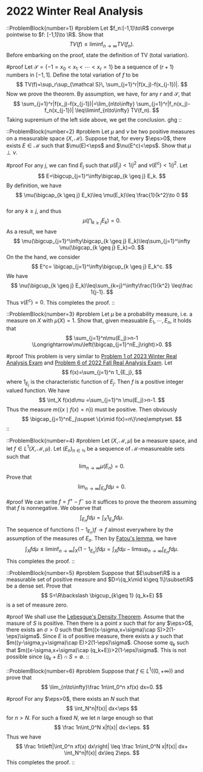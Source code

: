 # 2022 Winter Real Analysis

::ProblemBlock{number=1}
#problem
Let $f_n:[-1,1]\to\R$ converge pointwise to $f: [-1,1]\to \R$. 
Show that 
$$
TV(f)\leq\liminf_{n\to\infty}TV(f_n).
$$
Before embarking on the proof, state the definition of TV (total variation).

#proof
Let $\mathcal S=\{-1 = x_0 < x_1 < \cdots < x_r=1\}$ be a sequence of $(r+1)$ numbers in $[-1,1]$.
        Define the total variation of $f$ to be
$$
TV(f)=\sup_r\sup_{\mathcal S}\, \sum_{j=1}^r|f(x_j)-f(x_{j-1})|.
$$
Now we prove the theorem. By assumption, we have, for any $r$ and $\mathcal S$, that 
$$
        \sum_{j=1}^r|f(x_j)-f(x_{j-1})|=\lim_{n\to\infty} \sum_{j=1}^r|f_n(x_j)-f_n(x_{j-1})|
        \leq\liminf_{n\to\infty} TV(f_n).
$$
Taking supremium of the left side above, we get the conclusion. ghg
::

::ProblemBlock{number=2}
#problem
Let $\mu$ and $\nu$ be two positive measures on a measurable space $(X, \mathcal M)$. Suppose that, for every $\eps>0$, there exists $E\in\mathcal M$ such that $\mu(E)<\eps$ and $\nu(E^c)<\eps$. Show that $\mu\perp\nu$.

#proof
For any $j$, we can find $E_j$ such that $\mu(E_j)<1/j^2$ and $\nu(E^c)<1/j^2$. Let
 $$
 E=\bigcup_{j=1}^\infty\bigcap_{k \geq  j} E_k.
 $$
 By definition, we have 
$$
 \mu(\bigcap_{k \geq   j} E_k)\leq \mu(E_k)\leq \frac{1}{k^2}\to 0
$$     
for any $k\geq j$, and 
thus 
$$
 \mu(\bigcap_{k \geq   j} E_k)=0.
$$
As a result, we have 
$$
\mu(\bigcup_{j=1}^\infty\bigcap_{k \geq   j} E_k)\leq\sum_{j=1}^\infty  \mu(\bigcap_{k \geq  j} E_k)=0.
$$
On the the hand, we consider 
$$
E^c= \bigcap_{j=1}^\infty\bigcup_{k \geq  j} E_k^c.
$$
We have 
$$
\nu(\bigcup_{k \geq   j} E_k)\leq\sum_{k=j}^\infty\frac{1}{k^2} \leq\frac 1{j-1}.
$$
Thus $\nu(E^c)=0$. This completes the proof. 
::

::ProblemBlock{number=3}
#problem
Let $\mu$ be a probability measure, i.e. a measure on $X$ with $\mu(X)=1$. Show 
           that, given measuable $E_1,\cdots, E_n$, it holds that 
$$
\sum_{j=1}^n\mu(E_j)>n-1 \Longrightarrow\mu\left(\bigcap_{j=1}^nE_j\right)>0.
$$

#proof
This problem is very similar to [Problem 1 of 2023 
    Winter Real Analysis Exam](/posts/real-analysis/2023-winter/)
  and   [Problem 6 of 2022 
    Fall  Real Analysis Exam](/posts/real-analysis/2022-fall/). Let 
$$
 f(x)=\sum_{j=1}^n 1_{E_j},
$$
where $1_{E_j}$ is the characteristic function of $E_j$.
Then $f$ is a positive integer valued function. We have 
$$
\int_X f(x)d\mu  =\sum_{j=1}^n \mu(E_j)>n-1.
$$
Thus the measure $m(\{x\mid f(x)=n\})$ must be positive. Then obviously
$$
\bigcap_{j=1}^nE_j\supset \{x\mid f(x)=n\}\neq\emptyset.
$$
::

::ProblemBlock{number=4}
#problem
Let $(X,\mathcal M, \mu)$ be a measure space, and let $f\in L^1(X,\mathcal M,\mu)$. 
           Let $(E_n)_{n\in\mathbb N}$ be a sequence
           of $\mathcal M$-measureable sets such that 
$$
           \lim_{n\to\infty}\mu(E_n)=0.
$$
Prove that 
$$
           \lim_{n\to\infty}\int_{E_n} f d\mu=0.
$$
 

#proof
We can write $f=f^+-f^-$ so it suffices to prove the theorem assuming that $f$ is nonnegative. 
 We observe that 
$$
 \int_{E_n} f d\mu=\int_X 1_{E_n} fd\mu.
$$
 The sequence of functions $(1-1_{E_n}) f\to f$ almost everywhere by the assumption of the 
 measures of $E_n$. Then by 
  [Fatou's lemma](https://en.wikipedia.org/wiki/Fatou%27s_lemma), we have
 $$
\int_X fd\mu\leq\liminf_{n\to\infty}\int_X(1-1_{E_n}) fd\mu=\int_X fd\mu-\limsup_{n\to\infty}
 \int_{E_n} fd\mu.
$$
This completes the proof.
::

::ProblemBlock{number=5}
#problem
Suppose that $E\subset\R$ is a measurable set of positive measure and
    $D=\{q_k\mid k\geq 1\}\subset\R$ be a dense set. Prove that 
$$
S=\R\backslash \bigcup_{k\geq 1} (q_k+E)
$$
is a set of measure zero.

#proof
We shall use the 
[Lebesgue's Density Theorem](https://en.wikipedia.org/wiki/Lebesgue%27s_density_theorem). Assume that the masure of $S$ is positive. Then
there is a point $x$ such that for any $\eps>0$, there exists an $\sigma>0$ such that 
$m((x-\sigma,x+\sigma)\cap S)>2(1-\eps)\sigma$. Since $E$ is of positive measure, there 
exists a $y$ such that $m((y-\sigma,y+\sigma)\cap E)>2(1-\eps)\sigma$. Choose some $q_k$ 
such that $m((x-\sigma,x+\sigma)\cap (q_k+E))>2(1-\eps)\sigma$. This is not possible since 
$(q_k+E)\cap S=\emptyset$. 
::

::ProblemBlock{number=6}
#problem
Suppose that $f\in L^1((0,+\infty))$ and prove that 
$$
 \lim_{n\to\infty}\frac 1n\int_0^n xf(x) dx=0.
$$

#proof
For any $\eps>0$, there exists an $N$ such that 
$$
        \int_N^n|f(x)| dx<\eps
$$
for $n>N$.
For such a fixed $N$, we let $n$ large enough so that 
$$
\frac 1n\int_0^N x|f(x)| dx<\eps.
$$
Thus we have 
$$
        \frac 1n\left|\int_0^n xf(x) dx\right|
        \leq \frac 1n\int_0^N x|f(x)| dx+  \int_N^n|f(x)| dx\leq 2\eps.
$$
This completes the proof. 
::

